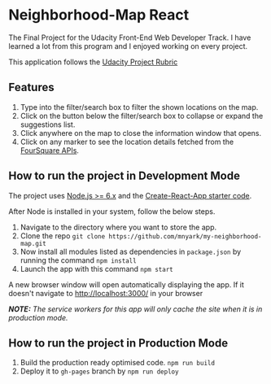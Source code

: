 # Neighborhood-Map React
The Final Project for the Udacity Front-End Web Developer Track. 
I have learned a lot from this program and I enjoyed working on every project.

This application follows the [Udacity Project Rubric](https://review.udacity.com/#!/rubrics/1351/view)



## Features

1. Type into the filter/search box to filter the shown locations on the map.
2. Click on the button below the filter/search box to collapse or expand the suggestions list.
3. Click anywhere on the map to close the information window that opens.
4. Click on any marker to see the location details fetched from the [FourSquare APIs](https://developer.foursquare.com/).

## How to run the project in Development Mode
The project uses [Node.js >= 6.x](https://nodejs.org/en/) and the [Create-React-App starter code](https://github.com/facebookincubator/create-react-app).

After Node is installed in your system, follow the below steps.

1. Navigate to the directory where you want to store the app.
2. Clone the repo `git clone https://github.com/mnyark/my-neighborhood-map.git`
3. Now install all modules listed as dependencies in `package.json` by running the command `npm install`
4. Launch the app with this command `npm start`

A new browser window will open automatically displaying the app.  If it doesn't navigate to [http://localhost:3000/](http://localhost:3000/) in your browser

***NOTE:*** *The service workers for this app will only cache the site when it is in production mode.*

## How to run the project in Production Mode

1. Build the production ready optimised code. `npm run build`
2. Deploy it to `gh-pages` branch by `npm run deploy`
